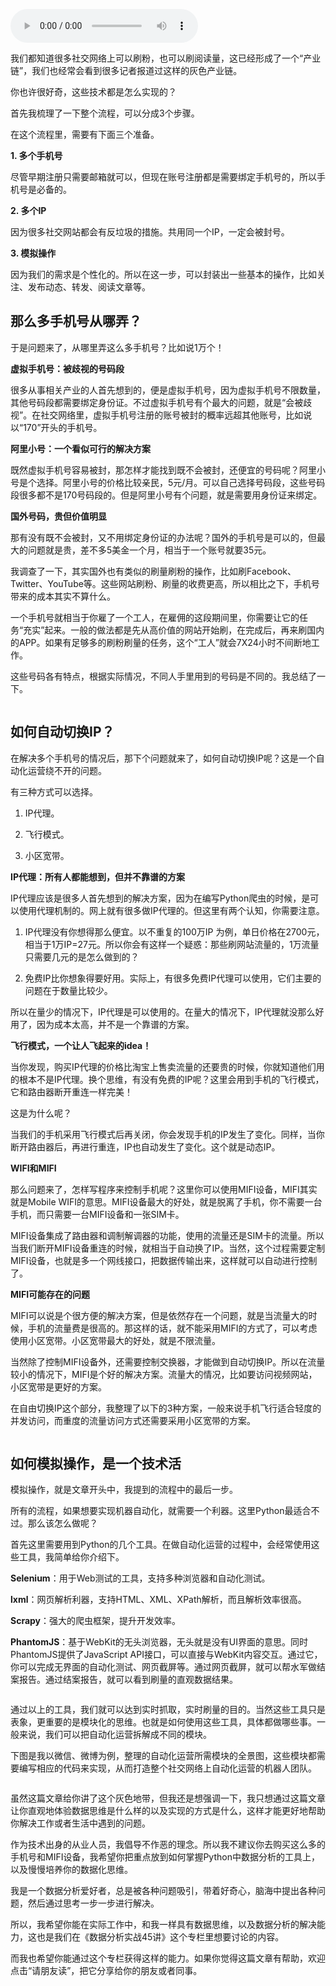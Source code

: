 <audio title="加餐丨在社交网络上刷粉刷量，技术上是如何实现的？" src="https://static001.geekbang.org/resource/audio/e1/4f/e1700b15db147dd17e02dcbb399fa74f.mp3" controls="controls"></audio> 
<p>我们都知道很多社交网络上可以刷粉，也可以刷阅读量，这已经形成了一个“产业链”，我们也经常会看到很多记者报道过这样的灰色产业链。</p><p>你也许很好奇，这些技术都是怎么实现的？</p><p>首先我梳理了一下整个流程，可以分成3个步骤。</p><p><img src="https://static001.geekbang.org/resource/image/53/08/53b4ab2c38f684cb1550f75d2dd89b08.jpg" alt=""><br>
在这个流程里，需要有下面三个准备。</p><p><strong>1. 多个手机号</strong></p><p>尽管早期注册只需要邮箱就可以，但现在账号注册都是需要绑定手机号的，所以手机号是必备的。</p><p><strong>2. 多个IP</strong></p><p>因为很多社交网站都会有反垃圾的措施。共用同一个IP，一定会被封号。</p><p><strong>3. 模拟操作</strong></p><p>因为我们的需求是个性化的。所以在这一步，可以封装出一些基本的操作，比如关注、发布动态、转发、阅读文章等。</p><h2>那么多手机号从哪弄？</h2><p>于是问题来了，从哪里弄这么多手机号？比如说1万个！</p><p><strong>虚拟手机号：被歧视的号码段</strong></p><p>很多从事相关产业的人首先想到的，便是虚拟手机号，因为虚拟手机号不限数量，其他号码段都需要绑定身份证。不过虚拟手机号有个最大的问题，就是“会被歧视”。在社交网络里，虚拟手机号注册的账号被封的概率远超其他账号，比如说以“170”开头的手机号。</p><p><strong>阿里小号：一个看似可行的解决方案</strong></p><p>既然虚拟手机号容易被封，那怎样才能找到既不会被封，还便宜的号码呢？阿里小号是个选择。阿里小号的价格比较亲民，5元/月。可以自己选择号码段，这些号码段很多都不是170号码段的。但是阿里小号有个问题，就是需要用身份证来绑定。</p><!-- [[[read_end]]] --><p><strong>国外号码，贵但价值明显</strong></p><p>那有没有既不会被封，又不用绑定身份证的办法呢？国外的手机号是可以的，但最大的问题就是贵，差不多5美金一个月，相当于一个账号就要35元。</p><p>我调查了一下，其实国外也有类似的刷量刷粉的操作，比如刷Facebook、Twitter、YouTube等。这些网站刷粉、刷量的收费更高，所以相比之下，手机号带来的成本其实不算什么。</p><p>一个手机号就相当于你雇了一个工人，在雇佣的这段期间里，你需要让它的任务“充实”起来。一般的做法都是先从高价值的网站开始刷，在完成后，再来刷国内的APP。如果有足够多的刷粉刷量的任务，这个“工人”就会7X24小时不间断地工作。</p><p>这些号码各有特点，根据实际情况，不同人手里用到的号码是不同的。我总结了一下。</p><p><img src="https://static001.geekbang.org/resource/image/3c/01/3c11f84acd2e49ab9ec906d919149001.jpg" alt=""></p><h2>如何自动切换IP？</h2><p>在解决多个手机号的情况后，那下个问题就来了，如何自动切换IP呢？这是一个自动化运营绕不开的问题。</p><p>有三种方式可以选择。</p><ol>
<li>
<p>IP代理。</p>
</li>
<li>
<p>飞行模式。</p>
</li>
<li>
<p>小区宽带。</p>
</li>
</ol><p><strong>IP代理：所有人都能想到，但并不靠谱的方案</strong></p><p>IP代理应该是很多人首先想到的解决方案，因为在编写Python爬虫的时候，是可以使用代理机制的。网上就有很多做IP代理的。但这里有两个认知，你需要注意。</p><ol>
<li>
<p>IP代理没有你想得那么便宜。以不重复的100万IP 为例，单日价格在2700元，相当于1万IP=27元。所以你会有这样一个疑惑：那些刷网站流量的，1万流量只需要几元的是怎么做到的？</p>
</li>
<li>
<p>免费IP比你想象得要好用。实际上，有很多免费IP代理可以使用，它们主要的问题在于数量比较少。</p>
</li>
</ol><p>所以在量少的情况下，IP代理是可以使用的。在量大的情况下，IP代理就没那么好用了，因为成本太高，并不是一个靠谱的方案。</p><p><strong>飞行模式，一个让人飞起来的idea！</strong></p><p>当你发现，购买IP代理的价格比淘宝上售卖流量的还要贵的时候，你就知道他们用的根本不是IP代理。换个思维，有没有免费的IP呢？这里会用到手机的飞行模式，它和路由器断开重连一样完美！</p><p>这是为什么呢？</p><p>当我们的手机采用飞行模式后再关闭，你会发现手机的IP发生了变化。同样，当你断开路由器后，再进行重连，IP也自动发生了变化。这个就是动态IP。</p><p><strong>WIFI和MIFI</strong></p><p>那么问题来了，怎样写程序来控制手机呢？这里你可以使用MIFI设备，MIFI其实就是Mobile WIFI的意思。MIFI设备最大的好处，就是脱离了手机，你不需要一台手机，而只需要一台MIFI设备和一张SIM卡。</p><p>MIFI设备集成了路由器和调制解调器的功能，使用的流量还是SIM卡的流量。所以当我们断开MIFI设备重连的时候，就相当于自动换了IP。当然，这个过程需要定制MIFI设备，也就是多一个网线接口，把数据传输出来，这样就可以自动进行控制了。</p><p><strong>MIFI可能存在的问题</strong></p><p>MIFI可以说是个很方便的解决方案，但是依然存在一个问题，就是当流量大的时候，手机的流量费是很高的。那这样的话，就不能采用MIFI的方式了，可以考虑使用小区宽带。小区宽带最大的好处，就是不限流量。</p><p>当然除了控制MIFI设备外，还需要控制交换器，才能做到自动切换IP。所以在流量较小的情况下，MIFI是个好的解决方案。流量大的情况，比如要访问视频网站，小区宽带是更好的方案。</p><p>在自由切换IP这个部分，我整理了以下的3种方案，一般来说手机飞行适合轻度的并发访问，而重度的流量访问方式还需要采用小区宽带的方案。</p><p><img src="https://static001.geekbang.org/resource/image/4d/c3/4d2bfea6ed27986abdad60d5f6f507c3.jpg" alt=""></p><h2>如何模拟操作，是一个技术活</h2><p>模拟操作，就是文章开头中，我提到的流程中的最后一步。</p><p>所有的流程，如果想要实现机器自动化，就需要一个利器。这里Python最适合不过。那么该怎么做呢？</p><p>首先这里需要用到Python的几个工具。在做自动化运营的过程中，会经常使用这些工具，我简单给你介绍下。</p><p><strong>Selenium</strong>：用于Web测试的工具，支持多种浏览器和自动化测试。</p><p><strong>lxml</strong>：网页解析利器，支持HTML、XML、XPath解析，而且解析效率很高。</p><p><strong>Scrapy</strong>：强大的爬虫框架，提升开发效率。</p><p><strong>PhantomJS</strong>：基于WebKit的无头浏览器，无头就是没有UI界面的意思。同时PhantomJS提供了JavaScript API接口，可以直接与WebKit内容交互。通过它，你可以完成无界面的自动化测试、网页截屏等。通过网页截屏，就可以帮水军做结案报告。通过结案报告，就可以看到刷量的直观数据结果。</p><p><img src="https://static001.geekbang.org/resource/image/bf/7f/bf13d87259a86139a1dac9e9946d477f.jpg" alt=""></p><p>通过以上的工具，我们就可以达到实时抓取，实时刷量的目的。当然这些工具只是表象，更重要的是模块化的思维。也就是如何使用这些工具，具体都做哪些事。一般来说，我们可以把自动化运营拆解成不同的模块。</p><p>下图是我以微信、微博为例，整理的自动化运营所需模块的全景图，这些模块都需要编写相应的代码来实现，从而打造整个社交网络上自动化运营的机器人团队。</p><p><img src="https://static001.geekbang.org/resource/image/55/f1/550a8b3472305a44c9e067db869726f1.jpg" alt=""></p><p>虽然这篇文章给你讲了这个灰色地带，但我还是想强调一下，我只想通过这篇文章让你直观地体验数据思维是什么样的以及实现的方式是什么，这样才能更好地帮助你解决工作或者生活中遇到的问题。</p><p>作为技术出身的从业人员，我倡导不作恶的理念。所以我不建议你去购买这么多的手机号和MIFI设备，我希望你把重点放到如何掌握Python中数据分析的工具上，以及慢慢培养你的数据化思维。</p><p>我是一个数据分析爱好者，总是被各种问题吸引，带着好奇心，脑海中提出各种问题，然后通过思考一步一步进行解决。</p><p>所以，我希望你能在实际工作中，和我一样具有数据思维，以及数据分析的解决能力，这也是我们在《数据分析实战45讲》这个专栏里想要讨论的内容。</p><p>而我也希望你能通过这个专栏获得这样的能力。如果你觉得这篇文章有帮助，欢迎点击“请朋友读”，把它分享给你的朋友或者同事。</p>